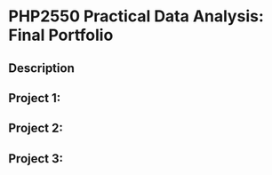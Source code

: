 # PHP2550 Practical Data Analysis: Final Portfolio
## Description

## Project 1:

## Project 2:

## Project 3:
